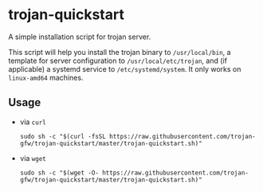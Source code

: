 # trojan-quickstart

A simple installation script for trojan server.

This script will help you install the trojan binary to `/usr/local/bin`, a template for server configuration to `/usr/local/etc/trojan`, and (if applicable) a systemd service to `/etc/systemd/system`. It only works on `linux-amd64` machines.

## Usage

- via `curl`
    ```
    sudo sh -c "$(curl -fsSL https://raw.githubusercontent.com/trojan-gfw/trojan-quickstart/master/trojan-quickstart.sh)"
    ```
- via `wget`
    ```
    sudo sh -c "$(wget -O- https://raw.githubusercontent.com/trojan-gfw/trojan-quickstart/master/trojan-quickstart.sh)"
    ```
